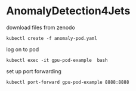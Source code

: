 # AnomalyDetection4Jets

download files from zenodo
```
kubectl create -f anomaly-pod.yaml
```

log on to pod
```
kubectl exec -it gpu-pod-example  bash
```

set up port forwarding
```
kubectl port-forward gpu-pod-example 8888:8888
```
